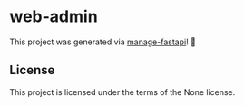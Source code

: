 # web-admin

This project was generated via [manage-fastapi](https://ycd.github.io/manage-fastapi/)! :tada:

## License

This project is licensed under the terms of the None license.
